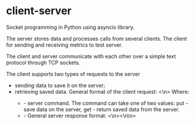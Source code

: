 # client-server
Socket programming in Python using asyncio library. 

The server stores data and processes calls from several clients.
The client for sending and receiving metrics to test server.

The client and server communicate with each other over a simple text protocol through TCP sockets.

The client supports two types of requests to the server
- sending data to save it on the server;
- retrieving saved data.
General format of the client request: <command> <request data><\n>
 Where:
  - <command> - server command. The command can take one of two values: put -save data on the server, get - return saved data from the server.
  - <request data> - 
General server response format: <status of server><\n><response data><\n\n>
